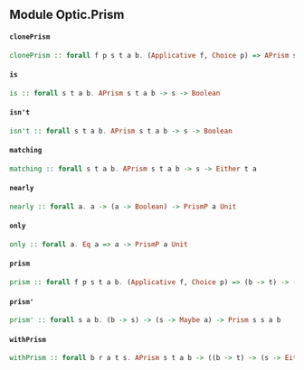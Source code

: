 ## Module Optic.Prism

#### `clonePrism`

``` purescript
clonePrism :: forall f p s t a b. (Applicative f, Choice p) => APrism s t a b -> p a (f b) -> p s (f t)
```

#### `is`

``` purescript
is :: forall s t a b. APrism s t a b -> s -> Boolean
```

#### `isn't`

``` purescript
isn't :: forall s t a b. APrism s t a b -> s -> Boolean
```

#### `matching`

``` purescript
matching :: forall s t a b. APrism s t a b -> s -> Either t a
```

#### `nearly`

``` purescript
nearly :: forall a. a -> (a -> Boolean) -> PrismP a Unit
```

#### `only`

``` purescript
only :: forall a. Eq a => a -> PrismP a Unit
```

#### `prism`

``` purescript
prism :: forall f p s t a b. (Applicative f, Choice p) => (b -> t) -> (s -> Either t a) -> p a (f b) -> p s (f t)
```

#### `prism'`

``` purescript
prism' :: forall s a b. (b -> s) -> (s -> Maybe a) -> Prism s s a b
```

#### `withPrism`

``` purescript
withPrism :: forall b r a t s. APrism s t a b -> ((b -> t) -> (s -> Either t a) -> r) -> r
```



